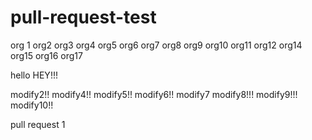 # pull-request-test
org 1
org2
org3
org4
org5
org6
org7
org8
org9
org10
org11
org12
org14
org15
org16
org17

hello
HEY!!!

modify2!!
modify4!!
modify5!!
modify6!!
modify7
modify8!!!
modify9!!!
modify10!!

pull request 1
